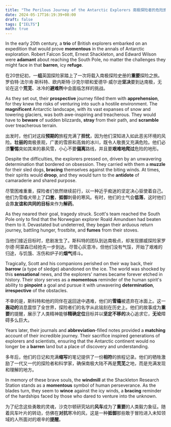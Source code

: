 ```yaml
---
title: "The Perilous Journey of the Antarctic Explorers 南极探险者的危险旅程"
date: 2024-05-17T16:19:39+08:00
draft: false
tags: ["IELTS"]
math: true
---
```


In the early 20th century, a **trio** of British explorers embarked on an expedition that would prove **momentous** in the annals of Antarctic exploration. Robert Falcon Scott, Ernest Shackleton, and Edward Wilson were **adamant** about reaching the South Pole, no matter the challenges they might face in that **barren**, icy **refuge**.

在20世纪初，一**组**英国探险家踏上了一次将载入南极探险史册的**重要**探险之旅。罗伯特·法尔肯·斯科特、欧内斯特·沙克尔顿和爱德华·威尔逊**坚决**要到达南极，无论在这个**荒芜**、冰冷的**避难所**中会面临怎样的挑战。

As they set out, their **prospective** journey filled them with **apprehension**, for they knew the risks of venturing into such a hostile environment. The **magnificent** Antarctic landscape, with its vast expanses of snow and towering  glaciers, was both awe-inspiring and treacherous. They would have to **beware** of sudden blizzards, **stray** from their path, and **scramble** over treacherous terrain.

出发时，他们对这段**预期的**旅程充满了**担忧**，因为他们深知进入如此恶劣环境的风险。**壮丽的**南极景观，广袤的雪原和高耸的冰川，既令人敬畏又充满危险。他们必须**警惕**突如其来的暴风雪，小心不要**偏离**路线，并且要**艰难地爬过**危险的地形。

Despite the difficulties, the explorers pressed on, driven by an  unwavering determination that bordered on obsession. They carried with  them a **muzzle** for their sled dogs, **bracing** themselves against the biting winds. At times, their spirits would **droop**, and they would turn to the **antidote** of camaraderie and shared purpose.

尽管困难重重，探险者们依然继续前行，以一种近乎痴迷的坚定决心驱使着自己。他们为雪橇犬带上了**口套**，**抵御**刺骨的寒风。有时，他们的士气会**低落**，这时他们会靠**友谊和共同的目标**来作为**解药**。

As they neared their goal, tragedy struck. Scott's team reached the  South Pole only to find that the Norwegian explorer Roald Amundsen had  beaten them to it. Devastated but undeterred, they began their arduous  return journey, battling hunger, frostbite, and **fumes** from their stoves.

当他们接近目标时，悲剧发生了。斯科特的团队到达南极点，却发现挪威探险家罗尔德·阿蒙森已经抢先一步到达。尽管心灰意冷，但他们没有气馁，开始了艰难的归途，与饥饿、冻伤和炉子的**烟气**搏斗。

Tragically, Scott and his companions perished on their way back, their **barrow** (a type of sledge) abandoned on the ice. The world was shocked by this **sensational** news, and the explorers' names became forever etched in history. Their story serves as a **momentous** reminder of the human spirit's ability to **pinpoint** a goal and pursue it with unwavering **determination**, **irrespective** of the obstacles.

不幸的是，斯科特和他的同伴在返回途中遇难，他们的**雪橇**被遗弃在冰面上。这一**轰动的**消息震惊了全世界，探险者们的名字从此铭刻在历史上。他们的故事成为**重要**的提醒，展示了人类精神能够**精确定位**目标并以**坚定不移的**决心追求它，**无论**障碍多么巨大。

Years later, their journals and **abbreviation**-filled notes provided a **matching** account of their incredible journey. Their sacrifice inspired  generations of explorers and scientists, ensuring that the Antarctic  continent would no longer be a **barren** land but a place of discovery and understanding.

多年后，他们的日记和充满**缩写**的笔记提供了一份**相符**的旅程记录。他们的牺牲激励了一代又一代的探险者和科学家，确保南极大陆不再是**荒芜**之地，而是充满发现和理解的地方。

In memory of these brave souls, the **windmill** at the Shackleton Research Station stands as a **momentous** symbol of human perseverance. As the blades turn, they seem to **wince** against the icy winds, a **bracing** reminder of the hardships faced by those who dared to venture into the unknown.

为了纪念这些勇敢的灵魂，沙克尔顿研究站的**风车**成为了**重要**的人类毅力象征。随着风车叶片的转动，仿佛在**对抗**寒冷的风，这是一种**抵御**那些敢于冒险进入未知领域的人所面对的艰辛的**提醒**。
